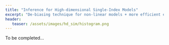 ```yaml
---
title: "Inference for High-dimensional Single-Index Models"
excerpt: "De-biasing technique for non-linear models + more efficient estimation using Hermite polynomials."
header:
   teaser: /assets/images/hd_sim/histogram.png
---
```


To be completed...
